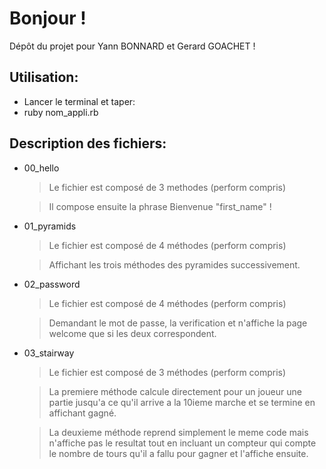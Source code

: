 # Bonjour !

Dépôt du projet pour Yann BONNARD et Gerard GOACHET !

## Utilisation:
- Lancer le terminal et taper:
- ruby nom_appli.rb

## Description des fichiers:

* 00_hello

	> Le fichier est composé de 3 methodes (perform compris)

	> Il compose ensuite la phrase Bienvenue "first_name" !

* 01_pyramids
	
	> Le fichier est composé de 4 méthodes (perform compris)
	
	> Affichant les trois méthodes des pyramides successivement.

* 02_password
	
	> Le fichier est composé de 4 méthodes (perform compris)

	> Demandant le mot de passe, la verification et n'affiche la page welcome que si les deux correspondent.

* 03_stairway

	> Le fichier est composé de 3 méthodes (perform compris)

	> La premiere méthode calcule directement pour un joueur une partie jusqu'a ce qu'il arrive a la 10ieme marche et se termine en affichant gagné.

	> La deuxieme méthode reprend simplement le meme code mais n'affiche pas le resultat tout en incluant un compteur qui compte le nombre de tours qu'il a fallu pour gagner et l'affiche ensuite.